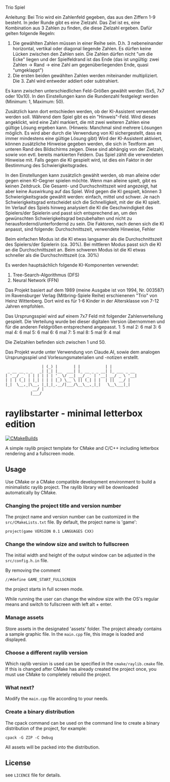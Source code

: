 Trio Spiel

Anleitung:
Bei Trio wird ein Zahlenfeld gegeben, das aus den Ziffern 1-9 besteht. In jeder Runde gibt es eine Zielzahl.
Das Ziel ist es, eine Kombination aus 3 Zahlen zu finden, die diese Zielzahl ergeben. 
Dafür gelten folgende Regeln:
1. Die gewählten Zahlen müssen in einer Reihe sein. D.h. 3 nebeneinander horizontal, vertikal oder diagonal liegende Zahlen.
    Es dürfen keine Lücken zwischen den Zahlen sein. Die Zahlen dürfen nicht "um die Ecke" liegen und der Spielfeldrand ist das Ende (das ist ungültig: zwei Zahlen -> Rand -> eine Zahl am gegenüberliegenden Ende, quasi "umgeklappt")
2. Die ersten beiden gewählten Zahlen werden miteinander multipliziert. Die 3. Zahl wird entweder addiert oder subtrahiert.

Es kann zwischen unterschiedlichen Feld-Größen gewählt werden (5x5, 7x7 oder 10x10).
In den Einstellungen kann die Rundenzahl festgelegt werden (Minimum: 1, Maximum: 50).

Zusätzlich kann dort entschieden werden, ob der KI-Assistent verwendet werden soll.
Während dem Spiel gibt es ein "Hinweis"-Feld. Wird dieses angeklickt, wird eine Zahl markiert, die mit zwei weiteren Zahlen eine gültige Lösung ergeben kann.
(Hinweis: Manchmal sind mehrere Lösungen möglich. Es wird aber durch die Verwendung von KI sichergestellt, dass es immer mindestens eine gültige Lösung gibt)
Wird der KI-Assistent aktiviert, können zusätzliche Hinweise gegeben werden, die sich in Textform am unteren Rand des Bildschirms zeigen.
Diese sind abhängig von der Zielzahl, sowie von evtl. bereits markierten Feldern. 
Das Spiel zählt die verwendeten Hinweise mit.
Falls gegen die KI gespielt wird, ist dies ein Faktor in der Bestimmung des Schwierigkeitsgrades.

In den Einstellungen kann zusätzlich gewählt werden, ob man alleine oder gegen einen KI-Gegner spielen möchte.
Wenn man alleine spielt, gibt es keinen Zeitdruck. Die Gesamt- und Durchschnittszeit wird angezeigt, hat aber keine Auswirkung auf das Spiel.
Wird gegen die KI gespielt, können 3 Schwierigkeitsgrade gewählt werden: einfach, mittel und schwer.
Je nach Schwierigkeitsgrad entscheidet sich die Schnelligkeit, mit der die KI spielt.
Im Verlauf des Spiels hinweg analysiert die KI die Geschwindigkeit des Spielers/der Spielerin und passt sich entsprechend an, um den gewünschten Schwierigkeitsgrad bezubehalten und nicht zu herausfordernd/unterfordernd zu sein.
Die Faktoren, nach denen sich die KI anpasst, sind folgende: Durchschnittszeit, verwendete Hinweise, Fehler

Beim einfachen Modus ist die KI etwas langsamer als die Durchschnittszeit des Spielers/der Spielerin (ca. 30%).
Bei mittleren Modus passt sich die KI an die Durchschnittszeit an. 
Beim schweren Modus ist die KI etwas schneller als die Durchschnittszeit (ca. 30%)



Es werden hauptsächlich folgende KI-Komponenten verwendet:
1. Tree-Search-Algorithmus (DFS)
2. Neural Network (FFN)


Das Projekt basiert auf dem 1989 (meine Ausgabe ist von 1994, Nr. 003587) im Ravensburger Verlag (Mitbring-Spiele Reihe) erschienenen "Trio" von Heinz Wittenberg.
Dort wird es für 1-6 Kinder in der Altersklasse von 7-12 Jahren empfohlen.

Das Ursprungsspiel wird auf einem 7x7 Feld mit folgender Zahlenverteilung gespielt. Die Verteilung wurde bei dieser digitalen Version übernommen und für die anderen Feldgrößen entsprechend angepasst.
1: 5 mal
2: 6 mal
3: 6 mal
4: 6 mal
5: 6 mal
6: 6 mal
7: 5 mal
8: 5 mal
9: 4 mal

Die Zielzahlen befinden sich zwischen 1 und 50.


Das Projekt wurde unter Verwendung von Claude.AI, sowie dem analogen Ursprungsspiel und Vorlesungsmaterialien und -notizen erstellt.



```
                | (_) |       | |           | |           
 _ __ __ _ _   _| |_| |__  ___| |_ __ _ _ __| |_ ___ _ __ 
| '__/ _` | | | | | | '_ \/ __| __/ _` | '__| __/ _ \ '__|
| | | (_| | |_| | | | |_) \__ \ || (_| | |  | ||  __/ |   
|_|  \__,_|\__, |_|_|_.__/|___/\__\__,_|_|   \__\___|_|   
            __/ |                                         
           |___/  
```

# raylibstarter - minimal letterbox edition

[![CMakeBuilds](https://github.com/chfhhd/raylibstarter-minimal/actions/workflows/cmake.yml/badge.svg)](https://github.com/chfhhd/raylibstarter/actions/workflows/cmake.yml)

A simple raylib project template for CMake and C/C++ including letterbox rendering and a fullscreen mode.

## Usage

Use CMake or a CMake compatible development environment to build a minimalistic raylib project. The raylib library will be downloaded automatically by CMake.

### Changing the project title and version number

The project name and version number can be customized in the `src/CMakeLists.txt` file. By default, the project name is 'game':

```
project(game VERSION 0.1 LANGUAGES CXX)
```

### Change the window size and switch to fullscreen

The initial width and height of the output window can be adjusted in the `src/config.h.in` file.

By removing the comment

```
//#define GAME_START_FULLSCREEN
```

the project starts in full screen mode.

While running the user can change the window size with the OS's regular means and switch to fullscreen with left alt + enter.

### Manage assets

Store assets in the designated 'assets' folder. The project already contains a sample graphic file. In the `main.cpp` file, this image is loaded and displayed.

### Choose a different raylib version

Which raylib version is used can be specified in the `cmake/raylib.cmake` file. If this is changed after CMake has already created the project once, you must use CMake to completely rebuild the project.

### What next?

Modify the `main.cpp` file according to your needs.

### Create a binary distribution

The cpack command can be used on the command line to create a binary distribution of the project, for example:

```
cpack -G ZIP -C Debug
```

All assets will be packed into the distribution.

## License

see `LICENCE` file for details.
